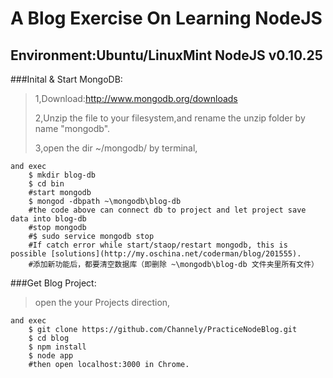 A Blog Exercise On Learning NodeJS
====================
Environment:Ubuntu/LinuxMint  NodeJS v0.10.25
---------------------

###Inital & Start MongoDB:
>1,Download:http://www.mongodb.org/downloads
>
>2,Unzip the file to your filesystem,and rename the unzip folder by name "mongodb".
>
>3,open the dir ~/mongodb/ by terminal,
>
	and exec 
		$ mkdir blog-db
		$ cd bin
		#start mongodb
		$ mongod -dbpath ~\mongodb\blog-db   
		#the code above can connect db to project and let project save data into blog-db
		#stop mongodb
		#$ sudo service mongodb stop
		#If catch error while start/staop/restart mongodb, this is possible [solutions](http://my.oschina.net/coderman/blog/201555).
		#添加新功能后，都要清空数据库（即删除 ~\mongodb\blog-db 文件夹里所有文件）

###Get Blog Project:
>open the your Projects direction,
>
    and exec
        $ git clone https://github.com/Channely/PracticeNodeBlog.git
        $ cd blog
        $ npm install
        $ node app
        #then open localhost:3000 in Chrome.


